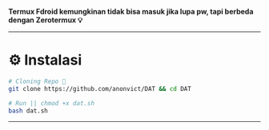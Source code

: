 **Termux Fdroid kemungkinan tidak bisa masuk jika lupa pw, tapi berbeda dengan Zerotermux 💡**

---
# ⚙️ Instalasi
```bash
# Cloning Repo 🦀
git clone https://github.com/anonvict/DAT && cd DAT

# Run || chmod +x dat.sh
bash dat.sh
```
---
